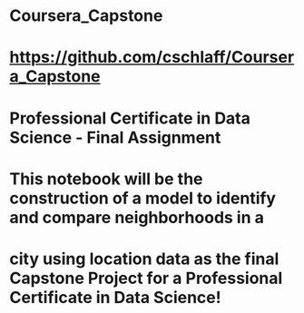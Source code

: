 # Coursera_Capstone
# https://github.com/cschlaff/Coursera_Capstone
# Professional Certificate in Data Science - Final Assignment
# This notebook will be the construction of a model to identify and compare neighborhoods in a 
# city using location data as the final Capstone Project for a Professional Certificate in Data Science!
